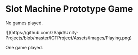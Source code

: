 <h1>Slot Machine Prototype Game </h1>

<p>No games played. </p>
![](https://github.com/zSajid/Unity-Projects/blob/master/IGTProject/Assets/Images/Playing.png)

<p>One game played. </p>
